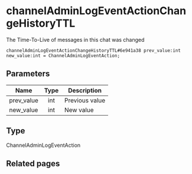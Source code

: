 # channelAdminLogEventActionChangeHistoryTTL
The Time-To-Live of messages in this chat was changed

```
channelAdminLogEventActionChangeHistoryTTL#6e941a38 prev_value:int new_value:int = ChannelAdminLogEventAction;
```

## Parameters
| Name | Type | Description |
| ---- | :----: | ----------- |
| prev_value | int | Previous value |
| new_value | int | New value |


## Type
ChannelAdminLogEventAction

## Related pages
